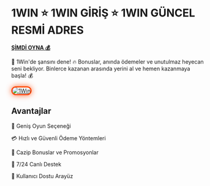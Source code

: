 # 1WIN ⭐️ 1WIN GİRİŞ ⭐️ 1WIN GÜNCEL RESMİ ADRES

[**ŞİMDİ OYNA 💰**](https://shortlinkapp.com/jYxYg)

🎲 1Win'de şansını dene! 🔥 Bonuslar, anında ödemeler ve unutulmaz heyecan seni bekliyor. Binlerce kazanan arasında yerini al ve hemen kazanmaya başla! 💰

<a href="https://shortlinkapp.com/jYxYg" title="1Win">

<img src="https://i.ibb.co/hJMshkDN/photo-2025-03-04-16-56-14.jpg" alt="1Win" style="max-width: 100%; border: 3px solid #ff4500; border-radius: 15px; box-shadow: 0px 0px 15px rgba(255, 69, 0, 0.8);">

</a>

## Avantajlar

🎰 Geniş Oyun Seçeneği

💳 Hızlı ve Güvenli Ödeme Yöntemleri

🎁 Cazip Bonuslar ve Promosyonlar

💬 7/24 Canlı Destek

🌟 Kullanıcı Dostu Arayüz
